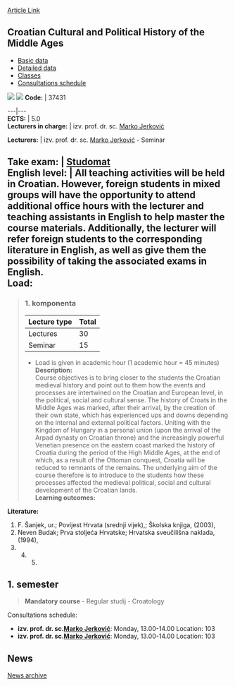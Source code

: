 [Article Link](https://www.fhs.hr/en/course/ccaphotma)

## Croatian Cultural and Political History of the Middle Ages
  * [Basic data](https://www.fhs.hr/en/course/ccaphotma#v1id-523750_576579_1_0 "Basic data")
  * [Detailed data](https://www.fhs.hr/en/course/ccaphotma#v1id-523750_576579_1_1 "Detailed data")
  * [Classes](https://www.fhs.hr/en/course/ccaphotma#v1id-523750_576579_1_2 "Classes")
  * [Consultations schedule](https://www.fhs.hr/en/course/ccaphotma#v1id-523750_576579_1_3 "Consultations schedule")


[![](https://www.fhs.hr/img/flags/gif/hr.gif)](https://www.fhs.hr/predmet/hkppsv) [![](https://www.fhs.hr/img/flags/gif/gb.gif)](https://www.fhs.hr/en/course/ccaphotma)
**Code:** |  37431  
  
---|---  
**ECTS:** |  5.0   
**Lecturers in charge:** |  izv. prof. dr. sc. [Marko Jerković](https://www.fhs.hr/staff/marko.jerkovic)   
  
**Lecturers:** |  izv. prof. dr. sc. [Marko Jerković](https://www.fhs.hr/djelatnik/marko.jerkovic) - Seminar  
  
**Take exam:** |  [Studomat](http://www.isvu.hr/studomat)  
**English level:** |  All teaching activities will be held in Croatian. However, foreign students in mixed groups will have the opportunity to attend additional office hours with the lecturer and teaching assistants in English to help master the course materials. Additionally, the lecturer will refer foreign students to the corresponding literature in English, as well as give them the possibility of taking the associated exams in English.   
**Load:**  
---  
> ### 1. komponenta
> | Lecture type | Total  
> ---|---  
> Lectures | 30  
> Seminar | 15  
> * Load is given in academic hour (1 academic hour = 45 minutes)   
**Description:**  
> Course objectives is to bring closer to the students the Croatian medieval history and point out to them how the events and processes are intertwined on the Croatian and European level, in the political, social and cultural sense. The history of Croats in the Middle Ages was marked, after their arrival, by the creation of their own state, which has experienced ups and downs depending on the internal and external political factors. Uniting with the Kingdom of Hungary in a personal union (upon the arrival of the Arpad dynasty on Croatian throne) and the increasingly powerful Venetian presence on the eastern coast marked the history of Croatia during the period of the High Middle Ages, at the end of which, as a result of the Ottoman conquest, Croatia will be reduced to remnants of the remains. The underlying aim of the course therefore is to introduce to the students how these processes affected the medieval political, social and cultural development of the Croatian lands.  
**Learning outcomes:**  

  
**Literature:**  
  1. F. Šanjek, ur.; Povijest Hrvata (srednji vijek),; Školska knjiga, (2003), 
  2. Neven Budak; Prva stoljeća Hrvatske; Hrvatska sveučilišna naklada, (1994), 
  3.   4.   5. 
  
**1. semester**  
---  
> **Mandatory course** - Regular studij - Croatology  
>   
Consultations schedule: 
  * **izv. prof. dr. sc.[Marko Jerković](https://www.fhs.hr/staff/marko.jerkovic)**: 
Monday, 13.00-14.00
Location: 103 
  * **izv. prof. dr. sc.[Marko Jerković](https://www.fhs.hr/djelatnik/marko.jerkovic)**: 
Monday, 13.00-14.00
Location: 103 


## News
[News archive](https://www.fhs.hr/en/course/ccaphotma?@=20q05#news_85483 "News archive")
